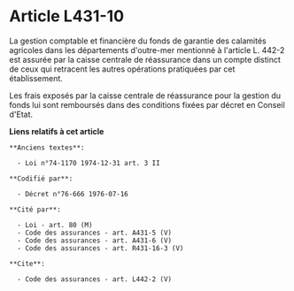 # Article L431-10

La gestion comptable et financière du fonds de garantie des calamités agricoles dans les départements d'outre-mer mentionné à
l'article L. 442-2 est assurée par la caisse centrale de réassurance dans un compte distinct de ceux qui retracent les autres
opérations pratiquées par cet établissement.

Les frais exposés par la caisse centrale de réassurance pour la gestion du fonds lui sont remboursés dans des conditions
fixées par décret en Conseil d'Etat.

**Liens relatifs à cet article**

	**Anciens textes**:

	  - Loi n°74-1170 1974-12-31 art. 3 II

	**Codifié par**:

	  - Décret n°76-666 1976-07-16

	**Cité par**:

	  - Loi - art. 80 (M)
	  - Code des assurances - art. A431-5 (V)
	  - Code des assurances - art. A431-6 (V)
	  - Code des assurances - art. R431-16-3 (V)

	**Cite**:

	  - Code des assurances - art. L442-2 (V)
